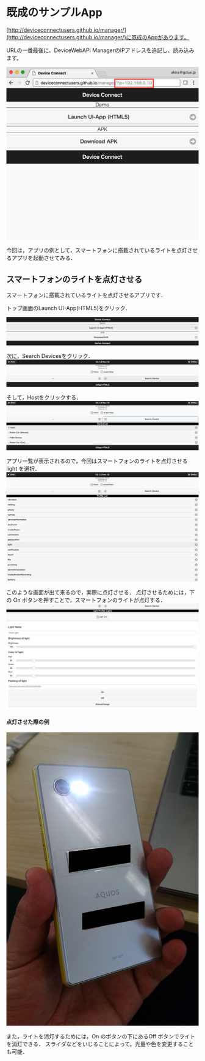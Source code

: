 # 既成のサンプルApp

[http://deviceconnectusers.github.io/manager/](http://deviceconnectusers.github.io/manager/)に既成のAppがあります。

URLの一番最後に、DeviceWebAPI ManagerのIPアドレスを追記し、読み込みます。

![](./img/webapp001.png)

今回は，アプリの例として，スマートフォンに搭載されているライトを点灯させるアプリを起動させてみる．

## スマートフォンのライトを点灯させる
スマートフォンに搭載されているライトを点灯させるアプリです．

トップ画面のLaunch UI-App(HTML5)をクリック．

![](./img/light01.png)

次に，Search Devicesをクリック．
![](./img/light02.png)

そして，Hostをクリックする．
![](./img/light03.png)

アプリ一覧が表示されるので，今回はスマートフォンのライトを点灯させる light を選択．
![](./img/light04.png)

このような画面が出て来るので，実際に点灯させる．
点灯させるためには，下の On ボタンを押すことで，スマートフォンのライトが点灯する．
![](./img/light05.png)

#### 点灯させた際の例
![](./img/light06.png)

また，ライトを消灯するためには，On のボタンの下にあるOff ボタンでライトを消灯できる． スライダなどをいじることによって，光量や色を変更することも可能．
